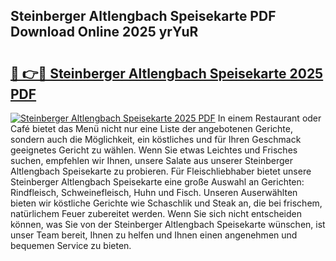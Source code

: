 ## Steinberger Altlengbach Speisekarte PDF Download Online 2025 yrYuR

# <h2><a href="http://gcdksow.nevu.top/?p=Steinberger+Altlengbach+Speisekarte">🔗 👉🔴 Steinberger Altlengbach Speisekarte 2025 PDF</a></h2>

[![Steinberger Altlengbach Speisekarte 2025 PDF](https://i.imgur.com/dBaPXMq.png)](http://gcdksow.nevu.top/?p=Steinberger+Altlengbach+Speisekarte)
In einem Restaurant oder Café bietet das Menü nicht nur eine Liste der angebotenen Gerichte, sondern auch die Möglichkeit, ein köstliches und für Ihren Geschmack geeignetes Gericht zu wählen. Wenn Sie etwas Leichtes und Frisches suchen, empfehlen wir Ihnen, unsere Salate aus unserer Steinberger Altlengbach Speisekarte zu probieren. Für Fleischliebhaber bietet unsere Steinberger Altlengbach Speisekarte eine große Auswahl an Gerichten: Rindfleisch, Schweinefleisch, Huhn und Fisch. Unseren Auserwählten bieten wir köstliche Gerichte wie Schaschlik und Steak an, die bei frischem, natürlichem Feuer zubereitet werden. Wenn Sie sich nicht entscheiden können, was Sie von der Steinberger Altlengbach Speisekarte wünschen, ist unser Team bereit, Ihnen zu helfen und Ihnen einen angenehmen und bequemen Service zu bieten.
